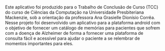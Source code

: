 Este aplicativo foi produzido para o Trabalho de Conclusão de Curso (TCC) do curso de Ciências da Computação na Universidade Presbiteriana Mackenzie, sob a orientação da professora Ana Grasielle Dionísio Corrêa.
Nesse projeto foi desenvolvido um aplicativo para a plataforma android com o objetivo de fornecer um catálogo de memórias para pacientes que sofrem com a doença de Alzheimer de forma a fornecer uma plataforma de consulta fácil e acessível para ajudar o paciente a se relembrar de momentos importantes para eles.
